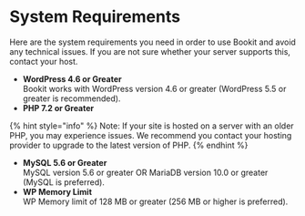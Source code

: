 # System Requirements

Here are the system requirements you need in order to use Bookit and avoid any technical issues. If you are not sure whether your server supports this, contact your host.

* **WordPress 4.6 or Greater** \
  Bookit works with WordPress version 4.6 or greater (WordPress 5.5 or greater is recommended).
* **PHP 7.2 or Greater**

{% hint style="info" %}
Note: If your site is hosted on a server with an older PHP, you may experience issues. We recommend you contact your hosting provider to upgrade to the latest version of PHP.
{% endhint %}

* **MySQL 5.6 or Greater** \
  MySQL version 5.6 or greater OR MariaDB version 10.0 or greater (MySQL is preferred).
* **WP Memory Limit** \
  WP Memory limit of 128 MB or greater (256 MB or higher is preferred).
